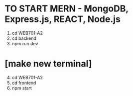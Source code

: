 # TO START MERN - MongoDB, Express.js, REACT, Node.js
1. cd WEB701-A2
2. cd backend
3. npm run dev
# [make new terminal]
4. cd WEB701-A2
5. cd frontend
6. npm start
